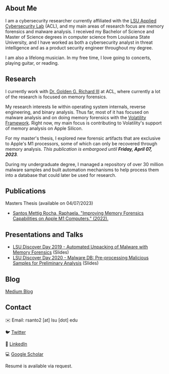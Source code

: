 <!-- # Home

Welcome to my personal homepage! -->


## About Me

I am a cybersecurity researcher currently affiliated with the [LSU Applied Cybersecurity Lab](https://www.lsu.edu/cybersecurity/applied-cybersecurity-lab/index.php) (ACL), and my main areas of research focus are memory forensics and malware analysis. I received my Bachelor of Science and Master of Science degrees in computer science from Louisiana State University, and I have worked as both a cybersecurity analyst in threat intelligence and as a product security engineer throughout my degree. 

I am also a lifelong musician. In my free time, I love going to concerts, playing guitar, or reading. 


## Research

I currently work with [Dr. Golden G. Richard III](https://www.cct.lsu.edu/~golden/) at ACL, where currently a lot of the research is focused on memory forensics. 

My research interests lie within operating system internals, reverse engineering, and binary analysis. Thus far, most of it has focused on malware analysis and on doing memory forensics with the [Volatility Framework](https://github.com/volatilityfoundation). Right now, my main focus is contributing to Volatility's support of memory analysis on Apple Silicon. 

For my master's thesis, I explored new forensic artifacts that are exclusive to Apple's M1 processors, some of which can only be recovered through memory analysis. _This publication is embargoed until **Friday, April 07, 2023**._

During my undergraduate degree, I managed a repository of over 30 million malware samples and built automation mechanisms to help process them into a database that could later be used for research. 


## Publications
Masters Thesis (available on 04/07/2023)
- [Santos Mettig Rocha, Raphaela. "Improving Memory Forensics Capabilities on Apple M1 Computers." (2022).](https://digitalcommons.lsu.edu/gradschool_theses/5529/)


## Presentations and Talks
- [LSU Discover Day 2019 - Automated Unpacking of Malware with Memory Forensics](https://github.com/rmettig/LSU-Discover-Day) (Slides)
- [LSU Discover Day 2020 - Malware DB: Pre-processing Malicious Samples for Preliminary Analysis](https://github.com/rmettig/LSU-Discover-Day) (Slides)

## Blog
[Medium Blog](https://medium.com/@rmettig)


## Contact 

✉️ Email: rsanto2 [at] lsu [dot] edu

🐦 [Twitter](https://twitter.com/rmettig_)

💼 [LinkedIn](https://www.linkedin.com/in/raphaelamettig/)

💻 [Google Scholar](https://scholar.google.com/citations?user=q7tfjiMAAAAJ&hl=en&oi=sra)



Resumé is available via request. 


